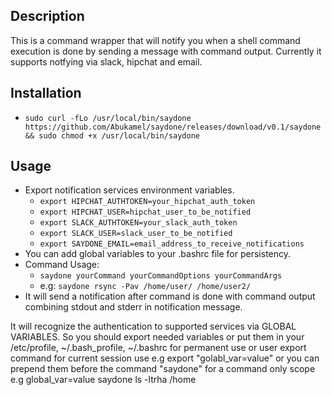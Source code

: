 ## Description
This is a command wrapper that will notify you when a shell command execution
is done by sending a message with command output.
Currently it supports notfying via slack, hipchat and email.
## Installation
- `sudo curl -fLo /usr/local/bin/saydone https://github.com/Abukamel/saydone/releases/download/v0.1/saydone && sudo chmod +x /usr/local/bin/saydone`

## Usage
- Export notification services environment variables.
	- `export HIPCHAT_AUTHTOKEN=your_hipchat_auth_token`
	- `export HIPCHAT_USER=hipchat_user_to_be_notified`
	- `export SLACK_AUTHTOKEN=your_slack_auth_token`
	- `export SLACK_USER=slack_user_to_be_notified`
	- `export SAYDONE_EMAIL=email_address_to_receive_notifications`
- You can add global variables to your .bashrc file for persistency.
- Command Usage:
	- `saydone yourCommand yourCommandOptions yourCommandArgs`
	- e.g: `saydone rsync -Pav /home/user/ /home/user2/`
- It will send a notification after command is done with command output combining stdout and stderr in notification message.

It will recognize the authentication to supported services via GLOBAL VARIABLES.
So you should export needed variables or put them in your /etc/profile, ~/.bash_profile,
~/.bashrc for permanent use or user export command for current session use e.g 
export "golabl_var=value" or you can prepend them before the command "saydone" for
a command only scope e.g global_var=value saydone ls -ltrha /home
